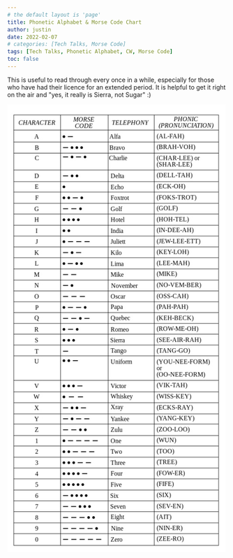 ```yaml
---
# the default layout is 'page'
title: Phonetic Alphabet & Morse Code Chart
author: justin
date: 2022-02-07
# categories: [Tech Talks, Morse Code]
tags: [Tech Talks, Phonetic Alphabet, CW, Morse Code]
toc: false
---
```

This is useful to read through every once in a while, especially for those who have had their licence for an extended period. It is helpful to get it right on the air and "yes, it really is Sierra, not Sugar" :)

![Morse Code Chart](https://github.com/zs6stn/Tech-Talks-and-Documents/blob/main/MorseCode/550px-FAA_Phonetic_and_Morse_Chart2.svg_.jpg?raw=true)
